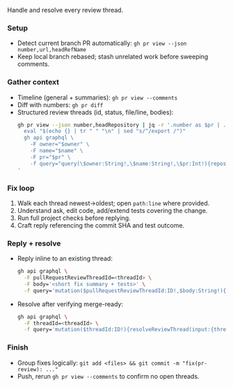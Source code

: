 Handle and resolve every review thread.

### Setup
- Detect current branch PR automatically: `gh pr view --json number,url,headRefName`
- Keep local branch rebased; stash unrelated work before sweeping comments.

### Gather context
- Timeline (general + summaries): `gh pr view --comments`
- Diff with numbers: `gh pr diff`
- Structured review threads (id, status, file/line, bodies):
  ```bash
  gh pr view --json number,headRepository | jq -r '.number as $pr | .headRepository | "owner=\(.owner.login) name=\(.name) pr=\($pr)"' | xargs -I {} sh -c '
    eval "$(echo {} | tr " " "\n" | sed "s/^/export /")"
    gh api graphql \
      -F owner="$owner" \
      -F name="$name" \
      -F pr="$pr" \
      -f query="query(\$owner:String!,\$name:String!,\$pr:Int!){repository(owner:\$owner,name:\$name){pullRequest(number:\$pr){reviewThreads(first:100){nodes{id isResolved isOutdated comments(first:20){nodes{id databaseId body url path originalLine line startLine originalStartLine author{login}}}}}}}}}"
  '
  ```

### Fix loop
1. Walk each thread newest→oldest; open `path:line` where provided.
2. Understand ask, edit code, add/extend tests covering the change.
3. Run full project checks before replying.
4. Craft reply referencing the commit SHA and test outcome.

### Reply + resolve
- Reply inline to an existing thread:
  ```bash
  gh api graphql \
    -F pullRequestReviewThreadId=<threadId> \
    -F body='<short fix summary + tests>' \
    -f query='mutation($pullRequestReviewThreadId:ID!,$body:String!){addPullRequestReviewThreadReply(input:{pullRequestReviewThreadId:$pullRequestReviewThreadId,body:$body}){comment{id url}}}'
  ```
- Resolve after verifying merge-ready:
  ```bash
  gh api graphql \
    -F threadId=<threadId> \
    -f query='mutation($threadId:ID!){resolveReviewThread(input:{threadId:$threadId}){thread{id isResolved}}}'
  ```

### Finish
- Group fixes logically: `git add <files> && git commit -m "fix(pr-review): ..."`
- Push, rerun `gh pr view --comments` to confirm no open threads.

